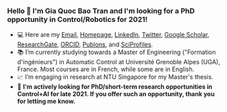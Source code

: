 ### Hello 👋 I'm Gia Quoc Bao Tran and I'm looking for a PhD opportunity in Control/Robotics for 2021!
- :computer: Here are my [Email](mailto:gia-quoc-bao.tran@grenoble-inp.org), [Homepage](https://www.tran-gia-quoc-bao.com/), [LinkedIn](https://www.linkedin.com/in/tran-gia-quoc-bao/), [Twitter](https://twitter.com/Tran_GiaQuocBao), [Google Scholar](https://scholar.google.fr/citations?hl=en&user=j7GowkcAAAAJ&sortby=pubdate&view_op=list_works&gmla=AJsN-F6fLm0IMSpRxtBXAQljmDQtw01THyYzxmJcx2MYTHZmkekfXQTc5n5kipvyXRjuGSHjspVYx0be6MPEcjL1mOTMVCbfTuWn_cb6eOWqsjBMQup1v2I), [ResearchGate](https://www.researchgate.net/profile/Gia_Quoc_Bao_Tran), [ORCID](https://orcid.org/0000-0002-0150-8805), [Publons](https://publons.com/researcher/3635512/gia-quoc-bao-tran), and [SciProfiles](https://sciprofiles.com/profile/1089255).
- :books: I’m currently studying towards a Master of Engineering ("Formation d'ingénieurs") in Automatic Control at Université Grenoble Alpes (UGA), France. Most courses are in French, while some are in English.
- :chart_with_upwards_trend: I’m engaging in research at NTU Singapore for my Master's thesis.
- :mag_right: **I'm actively looking for PhD/short-term research opportunities in Control+AI for late 2021. If you offer such an opportunity, thank you for letting me know.**

